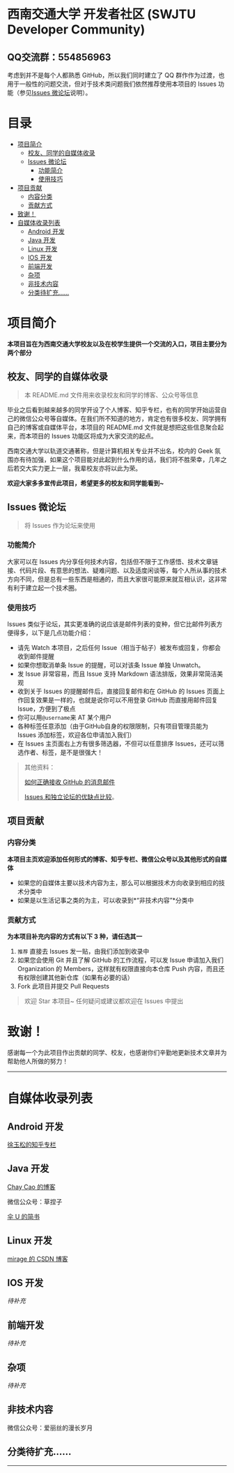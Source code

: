 # 西南交通大学 开发者社区 (SWJTU Developer Community)

## QQ交流群：554856963

考虑到并不是每个人都熟悉 GitHub，所以我们同时建立了 QQ 群作作为过渡，也用于一般性的问题交流，但对于技术类问题我们依然推荐使用本项目的 Issues 功能（参见[Issues 微论坛](#issues-微论坛)说明）。


# 目录

* [项目简介](#项目简介)
	* [校友、同学的自媒体收录](#校友同学的自媒体收录)
	* [Issues 微论坛](#issues-微论坛)
		* [功能简介](#功能简介)
		* [使用技巧](#使用技巧)
* [项目贡献](#项目贡献)
	* [内容分类](#内容分类)
	* [贡献方式](#贡献方式)
* [致谢！](#致谢)
* [自媒体收录列表](#自媒体收录列表)
	* [Android 开发](#android-开发)
	* [Java 开发](#java-开发)
	* [Linux 开发](#linux-开发)
	* [IOS 开发](#ios-开发)
	* [前端开发](#前端开发)
	* [杂项](#杂项)
	* [非技术内容](#非技术内容)
	* [分类待扩充......](#分类待扩充)

# 项目简介

**本项目旨在为西南交通大学校友以及在校学生提供一个交流的入口，项目主要分为两个部分**

## 校友、同学的自媒体收录

> 本 README.md 文件用来收录校友和同学的博客、公众号等信息

毕业之后看到越来越多的同学开设了个人博客、知乎专栏，也有的同学开始运营自己的微信公众号等自媒体。在我们所不知道的地方，肯定也有很多校友、同学拥有自己的博客或自媒体平台，本项目的 README.md 文件就是想把这些信息聚合起来，而本项目的 Issues 功能区将成为大家交流的起点。

西南交通大学以轨道交通著称，但是计算机相关专业并不出名，校内的 Geek 氛围亦有待加强，如果这个项目能对此起到什么作用的话，我们将不胜荣幸，几年之后若交大实力更上一层，我辈校友亦将以此为荣。

**欢迎大家多多宣传此项目，希望更多的校友和同学能看到~**

## Issues 微论坛

> 将 Issues 作为论坛来使用

### 功能简介

大家可以在 Issues 内分享任何技术内容，包括但不限于工作感悟、技术文章链接、代码片段、有意思的想法、疑难问题、以及适度闲谈等，每个人所从事的技术方向不同，但是总有一些东西是相通的，而且大家很可能原来就互相认识，这非常有利于建立起一个技术圈。

### 使用技巧

Issues 类似于论坛，其实更准确的说应该是邮件列表的变种，但它比邮件列表方便得多，以下是几点功能介绍：

* 请先 Watch 本项目，之后任何 Issue（相当于帖子）被发布或回复，你都会收到邮件提醒
* 如果你想取消单条 Issue 的提醒，可以对该条 Issue 单独 Unwatch。
* 发 Issue 非常容易，而且 Issue 支持 Markdown 语法排版，效果非常简洁美观
* 收到关于 Issues 的提醒邮件后，直接回复邮件和在 GitHub 的 Issues 页面上作回复效果是一样的，也就是说你可以不用登录 GitHub 而直接用邮件回复 Issue，方便到了极点
* 你可以用`@username`来 AT 某个用户
* 各种标签任意添加（由于GitHub自身的权限限制，只有项目管理员能为 Issues 添加标签，欢迎各位申请加入我们）
* 在 Issues 主页面右上方有很多筛选器，不但可以任意排序 Issues，还可以筛选作者、标签，是不是很强大！

> 其他资料：
> 
> [如何正确接收 GitHub 的消息邮件](https://github.com/cssmagic/blog/issues/49)
> 
> [Issues 和独立论坛的优缺点比较](https://github.com/SWJTU-Developer/SWJTU-Developer/issues/1)。

## 项目贡献

### 内容分类

**本项目主页欢迎添加任何形式的博客、知乎专栏、微信公众号以及其他形式的自媒体**

* 如果您的自媒体主要以技术内容为主，那么可以根据技术方向收录到相应的技术分类中
* 如果是以生活记事之类的为主，可以收录到*“非技术内容”*分类中

### 贡献方式

**为本项目补充内容的方式有以下 3 种，请任选其一**

1. `推荐` 直接去 Issues 发一贴，由我们添加到收录中
2. 如果您会使用 Git 并且了解 GitHub 的工作流程，可以发 Issue 申请加入我们 Organization 的 Members，这样就有权限直接向本仓库 Push 内容，而且还有权限创建其他新仓库（如果有必要的话）
3. Fork 此项目并提交 Pull Requests


> 欢迎 Star 本项目~
> 任何疑问或建议都欢迎在 Issues 中提出

# 致谢！

感谢每一个为此项目作出贡献的同学、校友，也感谢你们辛勤地更新技术文章并为帮助他人所做的努力！

---

# 自媒体收录列表

## Android 开发

[徐玉松的知乎专栏](https://zhuanlan.zhihu.com/c_51051095)

## Java 开发

[Chay Cao 的博客](https://chaycao.github.io/)

微信公众号：草捏子

[伞 U 的简书](http://www.jianshu.com/users/b18fc0012e56/latest_articles)

## Linux 开发

[mirage 的 CSDN 博客](http://blog.csdn.net/mirage1993)

## IOS 开发

*待补充*

## 前端开发

*待补充*

## 杂项

*待补充*

## 非技术内容

微信公众号：爱丽丝的漫长岁月

## 分类待扩充......

---
